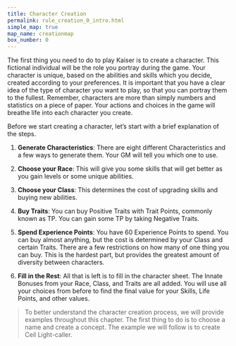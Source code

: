 ```yaml
---
title: Character Creation
permalink: rule_creation_0_intro.html
simple_map: true
map_name: creationmap
box_number: 0
---
```


The first thing you need to do to play Kaiser is to create a character. This fictional individual will be the role you portray during the game. Your character is unique, based on the abilities and skills which you decide, created according to your preferences. It is important that you have a clear idea of the type of character you want to play, so that you can portray them to the fullest. Remember, characters are more than simply numbers and statistics on a piece of paper. Your actions and choices in the game will breathe life into each character you create.

Before we start creating a character, let’s start with a brief explanation of the steps.

1. **Generate Characteristics**: There are eight different Characteristics and a few ways to generate them. Your GM will tell you which one to use.

2. **Choose your Race**: This will give you some skills that will get better as you gain levels or some unique abilities.

3. **Choose your Class**: This determines the cost of upgrading skills and buying new abilities.

4. **Buy Traits**: You can buy Positive Traits with Trait Points, commonly known as TP. You can gain some TP by taking Negative Traits.

5. **Spend Experience Points**: You have 60 Experience Points to spend. You can buy almost anything, but the cost is determined by your Class and certain Traits. There are a few restrictions on how many of one thing you can buy. This is the hardest part, but provides the greatest amount of diversity between characters.

6. **Fill in the Rest**: All that is left is to fill in the character sheet. The Innate Bonuses from your Race, Class, and Traits are all added. You will use all your choices from before to find the final value for your Skills, Life Points, and other values.

> To better understand the character creation process, we will provide examples throughout this chapter. The first thing to do is to choose a name and create a concept. The example we will follow is to create Ceil Light-caller.



